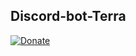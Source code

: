 ## Discord-bot-Terra
[![Donate](https://img.shields.io/badge/Donate-PayPal-green.svg?logo=paypal&style=flat-square)](https://paypal.me/iAdityaBhandari/100)&nbsp;
